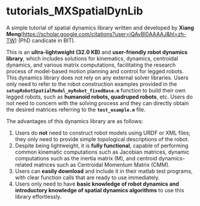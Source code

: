 # tutorials_MXSpatialDynLib
A simple tutorial of spatial dynamics library written and developed by **Xiang Meng**(https://scholar.google.com/citations?user=iQAvBl0AAAAJ&hl=zh-TW) (PhD candicate in BIT).

This is an **ultra-lightweight (32.0 KB)** and **user-friendly robot dynamics library**, which includes solutions for kinematics, dynamics, centroidal dynamics, and various matrix computations, facilitating the research process of model-based motion planning and control for legged robots. This dynamics library does not rely on any external solver libraries. Users only need to refer to the robot construction examples provided in the **`setupRobotSpatialModel_myRobot_fixedBase.m`** function to build their own legged robots, such as **humanoid robots, quadruped robots**, etc. Users do not need to concern with the solving process and they can directly obtain the desired matrices referring to the **`test_example.m`** file.

The advantages of this dynamics library are as follows:

1. Users do **not** need to construct robot models using URDF or XML files; they only need to provide simple topological descriptions of the robot.
2. Despite being lightweight, it is **fully functional**, capable of performing common kinematic computations such as Jacobian matrices, dynamic computations such as the inertia matrix \(M\), and centroid dynamics-related matrices such as Centroidal Momentum Matrix \(CMM\).
3. Users can **easily download** and include it in their matlab test programs, with clear function calls that are ready to use immediately.
4. Users only need to have **basic knowledge of robot dynamics and introductory knowledge of spatial dynamics algorithms** to use this library effortlessly.
